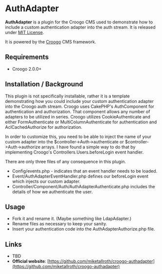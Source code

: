 # AuthAdapter

**AuthAdapter** is a plugin for the Croogo CMS used to demonstrate how to include a custom authentication adapter into the auth stream. It is released under [MIT License](LICENSE.txt).

It is powered by the [Croogo](http://croogo.org) CMS framework.

## Requirements
  * Croogo 2.0.0+

## Installation / Background

This plugin is not specifically installable, rather it is a template demonstrating how you could include your custom authentication adapter into the Croogo auth stream. Croogo uses CakePHP's AuthComponent for authentication and authorization. That component allows any number of adapters to be utilized in series. Croogo utilizes CookieAuthenticate and either FormAuthenticate or MultiColumnAuthenticate for authentication and AclCachedAuthorize for authorization.

In order to customize this, you need to be able to inject the name of your custom adapter into the $controller->Auth->authenticate or $controller->Auth->authorize arrays. I have found a simple way to do that by implementing Croogo's Controllers.Users.before<Admin>Login event handler.

There are only three files of any consequence in this plugin.
  * Config/events.php - indicates that an event handler needs to be loaded.
  * Event/AuthAdapterEventHandler.php defines our beforeLogin event which injects our custom adapter.
  * Controller/Component/Auth/AuthAdapterAuthenticate.php includes the details of how we authenticate the user.

## Usage

  * Fork it and rename it. (Maybe something like LdapAdapter.)
  * Rename files as necessary to keep your sanity.
  * Insert your authentication code into the AuthAdapterAuthorize.php file.

## Links

  * TBD
  * **Official website**: [https://github.com/miketallroth/croogo-authadapter](https://github.com/miketallroth/croogo-authadapter)

